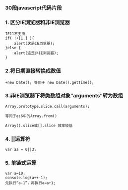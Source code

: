 ### 30段javascript代码片段
### 1. 区分IE浏览器和非IE浏览器
```
IE11不支持
if( !+[1,] ){
    alert(这是IE浏览器);
}else {
    alert(这是非IE浏览器);
}
```

### 2.将日期直接转换成数值
```
+new Date(); 等同于 new Date().getTime();
```
### 3.非IE浏览器下将类数组对象"arguments"转为数组
```
Array.prototype.slice.call(arguments);

等同于es6中的Array.from()

Array().slice或[].slice 效率较低
```

### 4.  ||运算符
```
var aa = 0||3;
```

### 5. 单链式运算
```
var a=10;
console.log(a++-1);
先执行“a-1”，再执行a=a+1;
```
